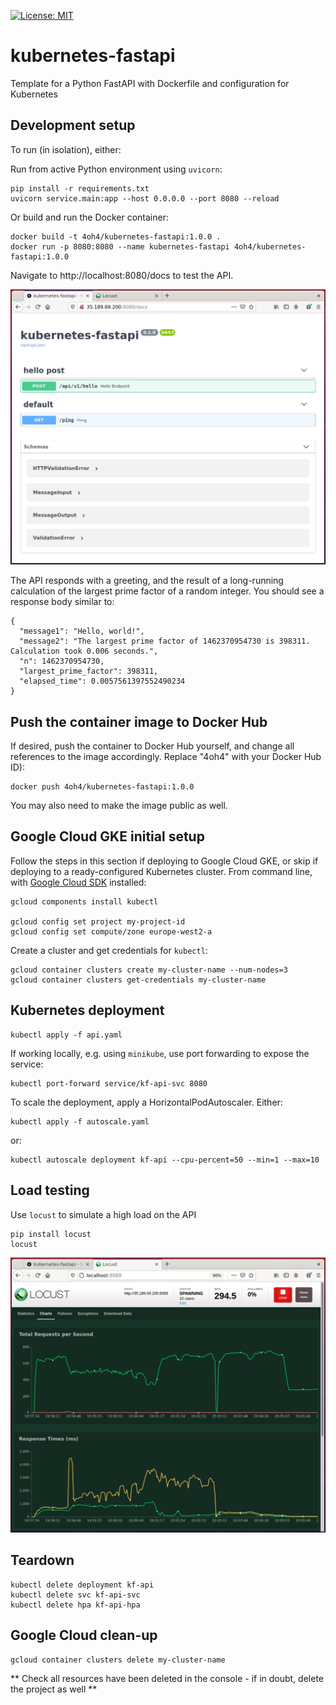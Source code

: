 [![License: MIT](https://img.shields.io/badge/License-MIT-yellow.svg)](https://opensource.org/licenses/MIT)

# kubernetes-fastapi

Template for a Python FastAPI with Dockerfile and configuration for Kubernetes

## Development setup

To run (in isolation), either:

Run from active Python environment using `uvicorn`:

    pip install -r requirements.txt
    uvicorn service.main:app --host 0.0.0.0 --port 8080 --reload

Or build and run the Docker container:

    docker build -t 4oh4/kubernetes-fastapi:1.0.0 .
    docker run -p 8080:8080 --name kubernetes-fastapi 4oh4/kubernetes-fastapi:1.0.0

Navigate to http://localhost:8080/docs to test the API.

![Test drive the API](./resources/openapi.png)

The API responds with a greeting, and the result of a long-running calculation of the largest prime factor of a random integer. You should see a response body similar to:

    {
      "message1": "Hello, world!",
      "message2": "The largest prime factor of 1462370954730 is 398311. Calculation took 0.006 seconds.",
      "n": 1462370954730,
      "largest_prime_factor": 398311,
      "elapsed_time": 0.0057561397552490234
    }

## Push the container image to Docker Hub

If desired, push the container to Docker Hub yourself, and change all references to the image accordingly. Replace "4oh4" with your Docker Hub ID):

    docker push 4oh4/kubernetes-fastapi:1.0.0

You may also need to make the image public as well.

## Google Cloud GKE initial setup

Follow the steps in this section if deploying to Google Cloud GKE, or skip if deploying to a ready-configured Kubernetes cluster. From command line, with [Google Cloud SDK](https://cloud.google.com/sdk/docs/install) installed:

    gcloud components install kubectl

    gcloud config set project my-project-id
    gcloud config set compute/zone europe-west2-a

Create a cluster and get credentials for `kubectl`:

    gcloud container clusters create my-cluster-name --num-nodes=3
    gcloud container clusters get-credentials my-cluster-name

## Kubernetes deployment

    kubectl apply -f api.yaml

If working locally, e.g. using `minikube`, use port forwarding to expose the service:

    kubectl port-forward service/kf-api-svc 8080

To scale the deployment, apply a HorizontalPodAutoscaler. Either:

    kubectl apply -f autoscale.yaml

or:

    kubectl autoscale deployment kf-api --cpu-percent=50 --min=1 --max=10

## Load testing

Use `locust` to simulate a high load on the API

    pip install locust
    locust

![Load testing with Locust](./resources/locust.png)

## Teardown

    kubectl delete deployment kf-api
    kubectl delete svc kf-api-svc
    kubectl delete hpa kf-api-hpa

## Google Cloud clean-up

    gcloud container clusters delete my-cluster-name

** Check all resources have been deleted in the console - if in doubt, delete the project as well **
